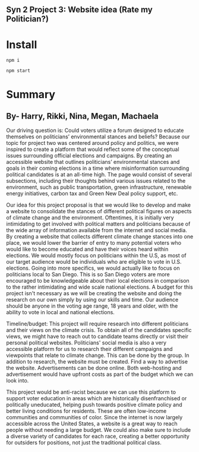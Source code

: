 ## Syn 2 Project 3: Website idea (Rate my Politician?)
# Install
``` npm i ```

``` npm start ```
# Summary
## By- Harry, Rikki, Nina, Megan, Machaela

Our driving question is: Could voters utilize a forum designed to educate themselves on politicians’ environmental stances and beliefs? Because our topic for project two was centered around policy and politics, we were inspired to create a platform that would reflect some of the conceptual issues surrounding official elections and campaigns. By creating an accessible website that outlines politicians’ environmental stances and goals in their coming elections in a time where misinformation surrounding political candidates is at an all-time high. The page would consist of several subsections, including their thoughts behind various issues related to the environment, such as public transportation, green infrastructure, renewable energy initiatives, carbon tax and Green New Deal policy support, etc. 

Our idea for this project proposal is that we would like to develop and make a website to consolidate the stances of different political figures on aspects of climate change and the environment. Oftentimes, it is initially very intimidating to get involved with political matters and politicians because of the wide array of information available from the internet and social media. By creating a website that collects different climate change stances into one place, we would lower the barrier of entry to many potential voters who would like to become educated and have their voices heard within elections. We would mostly focus on politicians within the U.S, as most of our target audience would be individuals who are eligible to vote in U.S. elections. Going into more specifics, we would actually like to focus on politicians local to San Diego. This is so San Diego voters are more encouraged to be knowledgeable about their local elections in comparison to the rather intimidating and wide scale national elections. A budget for this project isn't necessary as we will be creating the website and doing the research on our own simply by using our skills and time. Our audience should be anyone in the voting age range, 18 years and older, with the ability to vote in local and national elections. 

Timeline/budget: This project will require research into different politicians and their views on the climate crisis. To obtain all of the candidates specific views, we might have to reach out to candidate teams directly or visit their personal political websites. Politicians' social media is also a very accessible platform for us to research their different campaigns and viewpoints that relate to climate change. This can be done by the group. In addition to research, the website must be created. Find a way to advertise the website. Advertisements can be done online. Both web-hosting and advertisement would have upfront costs as part of the budget which we can look into.

This project would be anti-racist because we can use this platform to support voter education in areas which are historically disenfranchised or politically uneducated, helping push towards positive climate policy and better living conditions for residents. These are often low-income communities and communities of color. Since the internet is now largely accessible across the United States, a website is a great way to reach people without needing a large budget. We could also make sure to include a diverse variety of candidates for each race, creating a better opportunity for outsiders for positions, not just the traditional political class.

